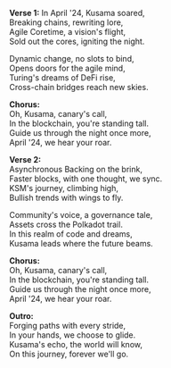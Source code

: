 **Verse 1:**
In April '24, Kusama soared,  
Breaking chains, rewriting lore,  
Agile Coretime, a vision's flight,  
Sold out the cores, igniting the night.  

Dynamic change, no slots to bind,  
Opens doors for the agile mind,  
Turing's dreams of DeFi rise,  
Cross-chain bridges reach new skies.  

**Chorus:**  
Oh, Kusama, canary's call,  
In the blockchain, you're standing tall.  
Guide us through the night once more,  
April '24, we hear your roar.  

**Verse 2:**  
Asynchronous Backing on the brink,  
Faster blocks, with one thought, we sync.  
KSM's journey, climbing high,  
Bullish trends with wings to fly.  

Community's voice, a governance tale,  
Assets cross the Polkadot trail.  
In this realm of code and dreams,  
Kusama leads where the future beams.  

**Chorus:**  
Oh, Kusama, canary's call,  
In the blockchain, you're standing tall.  
Guide us through the night once more,  
April '24, we hear your roar.  

**Outro:**  
Forging paths with every stride,  
In your hands, we choose to glide.  
Kusama's echo, the world will know,  
On this journey, forever we'll go.  